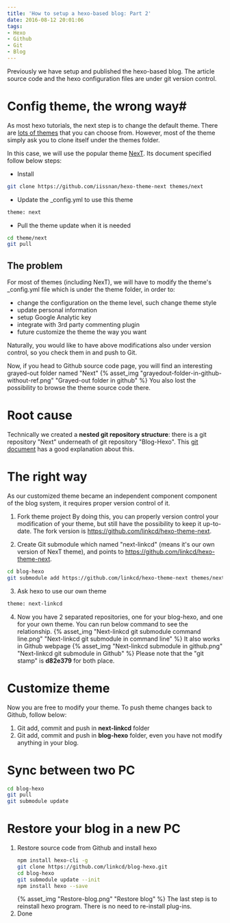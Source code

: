 ```yaml
---
title: 'How to setup a hexo-based blog: Part 2'
date: 2016-08-12 20:01:06
tags:
- Hexo
- Github
- Git
- Blog
---
```


Previously we have setup and published the hexo-based blog. The article source code and the hexo configuration files are under git version control.  

# Config theme, the wrong way#
As most hexo tutorials, the next step is to change the default theme. There are [lots of themes](https://hexo.io/themes/) that you can choose from. However, most of the theme simply ask you to clone itself under the themes folder. 

In this case, we will use the popular theme [NexT](https://github.com/iissnan/hexo-theme-next). Its document specified follow below steps:
- Install
```bash
git clone https://github.com/iissnan/hexo-theme-next themes/next
```
- Update the _config.yml to use this theme
```bash
theme: next
```
- Pull the theme update when it is needed 
```bash
cd theme/next
git pull
```
## The problem ##
For most of themes (including NexT), we will have to modify the theme's _config.yml file which is under the theme folder, in order to:
- change the configuration on the theme level, such change theme style
- update personal information
- setup Google Analytic key
- integrate with 3rd party commenting plugin
- future customize the theme the way you want

Naturally, you would like to have above modifications also under version control, so you check them in and push to Git.  

Now, if you head to Github source code page, you will find an interesting grayed-out folder named "Next"
{% asset_img "grayedout-folder-in-github-without-ref.png" "Grayed-out folder in github" %}
You also lost the possibility to browse the theme source code there.

<!-- more -->

# Root cause #
Technically we created a **nested git repository structure**: there is a git repository "Next" underneath of git repository "Blog-Hexo". This [git document](https://git-scm.com/book/en/v2/Git-Tools-Submodules) has a good explanation about this. 

# The right way #
As our customized theme became an independent component component of the blog system, it requires proper version control of it. 

1. Fork theme project
By doing this, you can properly version control your modification of your theme, but still have the possibility to keep it up-to-date. The fork version is https://github.com/linkcd/hexo-theme-next.

2. Create Git submodule which named "next-linkcd" (means it's our own version of NexT theme), and points to https://github.com/linkcd/hexo-theme-next.
```bash
cd blog-hexo
git submodule add https://github.com/linkcd/hexo-theme-next themes/next-linkcd
```
3. Ask hexo to use our own theme
```bash
theme: next-linkcd
```
4. Now you have 2 separated repositories, one for your blog-hexo, and one for your own theme. You can run below command to see the relationship.
{% asset_img "Next-linkcd git submodule command line.png" "Next-linkcd git submodule in command line" %}
It also works in Github webpage
{% asset_img "Next-linkcd submodule in github.png" "Next-linkcd git submodule in Github" %}
Please note that the "git stamp" is **d82e379** for both place.

# Customize theme #
Now you are free to modify your theme. To push theme changes back to Github, follow below:
1. Git add, commit and push in **next-linkcd** folder
2. Git add, commit and push in **blog-hexo** folder, even you have not modify anything in your blog. 

# Sync between two PC #
```bash
cd blog-hexo
git pull
git submodule update
```

# Restore your blog in a new PC #
1. Restore source code from Github and install hexo 
	```bash
	npm install hexo-cli -g
	git clone https://github.com/linkcd/blog-hexo.git
	cd blog-hexo
	git submodule update --init
	npm install hexo --save
	```
	{% asset_img "Restore-blog.png" "Restore blog" %}
	The last step is to reinstall hexo program. There is no need to re-install plug-ins.
2. Done
 
